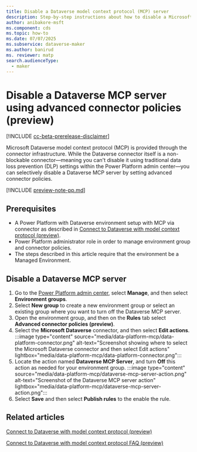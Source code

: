 ```yaml
---
title: Disable a Dataverse model context protocol (MCP) server
description: Step-by-step instructions about how to disable a Microsoft Dataverse model context protocol server using advanced connector policies. 
author: anibakore-msft
ms.component: cds
ms.topic: how-to
ms.date: 07/07/2025
ms.subservice: dataverse-maker
ms.author: banirud
ms. reviewer: matp
search.audienceType: 
  - maker
---
```

# Disable a Dataverse MCP server using advanced connector policies (preview)

[!INCLUDE [cc-beta-prerelease-disclaimer](../../includes/cc-beta-prerelease-disclaimer.md)]

Microsoft Dataverse model context protocol (MCP) is provided through the connector infrastructure. While the Dataverse connector itself is a non-blockable connector—meaning you can't disable it using traditional data loss prevention (DLP) settings within the Power Platform admin center—you can selectively disable a Dataverse MCP server by setting advanced connector policies.

[!INCLUDE [preview-note-pp.md](../../../shared/preview-includes/preview-note-pp.md)]

## Prerequisites

- A Power Platform with Dataverse environment setup with MCP via connector as described in [Connect to Dataverse with model context protocol (preview)](data-platform-mcp.md).
- Power Platform administrator role in order to manage environment group and connector policies.
- The steps described in this article require that the environment be a Managed Environment.

## Disable a Dataverse MCP server

1. Go to the [Power Platform admin center](https://admin.powerplatform.microsoft.com/), select **Manage**, and then select **Environment groups**. 
1. Select **New group** to create a new environment group or select an existing group where you want to turn off the Dataverse MCP server.
1. Open the environment group, and then on the **Rules** tab select **Advanced connector policies (preview)**.
1. Select the **Microsoft Dataverse** connector, and then select **Edit actions**.
   :::image type="content" source="media/data-platform-mcp/data-platform-connector.png" alt-text="Screenshot showing where to select the Microsoft Dataverse connector and then select Edit actions" lightbox="media/data-platform-mcp/data-platform-connector.png":::
1. Locate the action named **Dataverse MCP Server**, and turn **Off** this action as needed for your environment group.
   :::image type="content" source="media/data-platform-mcp/dataverse-mcp-server-action.png" alt-text="Screenshot of the Dataverse MCP server action" lightbox="media/data-platform-mcp/dataverse-mcp-server-action.png":::
1. Select **Save** and then select **Publish rules** to the enable the rule.

## Related articles

[Connect to Dataverse with model context protocol (preview)](data-platform-mcp.md)

[Connect to Dataverse with model context protocol FAQ (preview)](data-platform-mcp-faq.md)
